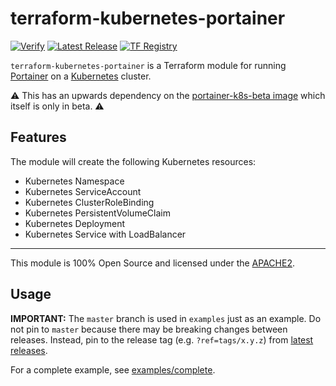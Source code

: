 # terraform-kubernetes-portainer
[![Verify](https://github.com/jhole89/terraform-kubernetes-portainer/workflows/Verify/badge.svg?branch=master)](https://github.com/jhole89/terraform-kubernetes-portainer/actions?query=workflow%3AVerify)
[![Latest Release](https://badgen.net/github/release/jhole89/terraform-kubernetes-portainer)](https://github.com/jhole89/terraform-kubernetes-portainer/releases/latest)
[![TF Registry](https://badgen.net/badge/icon/terraform?icon=terraform&label)](https://registry.terraform.io/modules/jhole89/portainer/kubernetes)

`terraform-kubernetes-portainer` is a Terraform module for running [Portainer](https://www.portainer.io/) on a 
[Kubernetes](https://kubernetes.io/) cluster.

:warning:
This has an upwards dependency on the 
[portainer-k8s-beta image](https://hub.docker.com/r/portainer/portainer-k8s-beta) 
which itself is only in beta.
:warning:

## Features

The module will create the following Kubernetes resources:

   * Kubernetes Namespace
   * Kubernetes ServiceAccount
   * Kubernetes ClusterRoleBinding
   * Kubernetes PersistentVolumeClaim
   * Kubernetes Deployment
   * Kubernetes Service with LoadBalancer

---

This module is 100% Open Source and licensed under the [APACHE2](LICENSE).

## Usage


**IMPORTANT:** The `master` branch is used in `examples` just as an example. Do not pin to `master` because there may 
be breaking changes between releases. Instead, pin to the release tag (e.g. `?ref=tags/x.y.z`) from 
[latest releases](https://github.com/jhole89/terraform-kubernetes-portainer/releases).

For a complete example, see [examples/complete](examples/complete).
